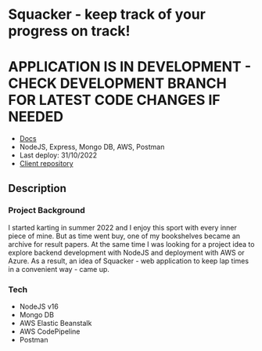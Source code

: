 # Squacker - keep track of your progress on track!
# APPLICATION IS IN DEVELOPMENT - CHECK DEVELOPMENT BRANCH FOR LATEST CODE CHANGES IF NEEDED

- [Docs](http://trackerapi-env.eba-ndvpxezg.eu-north-1.elasticbeanstalk.com/docs/)
- NodeJS, Express, Mongo DB, AWS, Postman
- Last deploy: 31/10/2022
- [Client repository](https://github.com/arly-0/-Track-session-results-tracker-client)

## Description

### Project Background
I started karting in summer 2022 and I enjoy this sport with every inner piece of mine. 
But as time went buy, one of my bookshelves became an archive for result papers.
At the same time I was looking for a project idea to explore backend development with NodeJS and deployment with AWS or Azure.
As a result, an idea of Squacker - web application to keep lap times in a convenient way - came up.

### Tech
- NodeJS v16
- Mongo DB
- AWS Elastic Beanstalk
- AWS CodePipeline
- Postman
